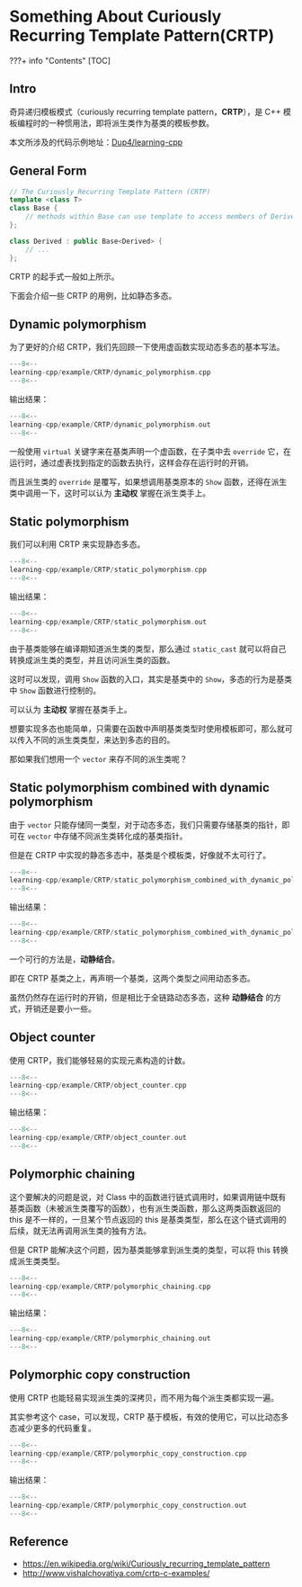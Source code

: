 # Something About Curiously Recurring Template Pattern(CRTP)

???+ info "Contents"
    [TOC]

## Intro

奇异递归模板模式（curiously recurring template pattern，**CRTP**），是 C++ 模板编程时的一种惯用法，即将派生类作为基类的模板参数。

本文所涉及的代码示例地址：[Dup4/learning-cpp](https://github.com/Dup4/learning-cpp/tree/main/example/CRTP)

## General Form

```cpp
// The Curiously Recurring Template Pattern (CRTP)
template <class T>
class Base {
    // methods within Base can use template to access members of Derived
};

class Derived : public Base<Derived> {
    // ...
};
```

CRTP 的起手式一般如上所示。

下面会介绍一些 CRTP 的用例，比如静态多态。

## Dynamic polymorphism

为了更好的介绍 CRTP，我们先回顾一下使用虚函数实现动态多态的基本写法。

```cpp
---8<--
learning-cpp/example/CRTP/dynamic_polymorphism.cpp
---8<--
```

输出结果：

```cpp
---8<--
learning-cpp/example/CRTP/dynamic_polymorphism.out
---8<--
```

一般使用 `virtual` 关键字来在基类声明一个虚函数，在子类中去 `override` 它，在运行时，通过虚表找到指定的函数去执行，这样会存在运行时的开销。

而且派生类的 `override` 是覆写，如果想调用基类原本的 `Show` 函数，还得在派生类中调用一下，这时可以认为 **主动权** 掌握在派生类手上。

## Static polymorphism

我们可以利用 CRTP 来实现静态多态。

```cpp
---8<--
learning-cpp/example/CRTP/static_polymorphism.cpp
---8<--
```

输出结果：

```cpp
---8<--
learning-cpp/example/CRTP/static_polymorphism.out
---8<--
```

由于基类能够在编译期知道派生类的类型，那么通过 `static_cast` 就可以将自己转换成派生类的类型，并且访问派生类的函数。

这时可以发现，调用 `Show` 函数的入口，其实是基类中的 `Show`，多态的行为是基类中 `Show` 函数进行控制的。

可以认为 **主动权** 掌握在基类手上。

想要实现多态也能简单，只需要在函数中声明基类类型时使用模板即可，那么就可以传入不同的派生类类型，来达到多态的目的。

那如果我们想用一个 `vector` 来存不同的派生类呢？

## Static polymorphism combined with dynamic polymorphism

由于 `vector` 只能存储同一类型，对于动态多态，我们只需要存储基类的指针，即可在 `vector` 中存储不同派生类转化成的基类指针。

但是在 CRTP 中实现的静态多态中，基类是个模板类，好像就不太可行了。

```cpp
---8<--
learning-cpp/example/CRTP/static_polymorphism_combined_with_dynamic_polymorphism.cpp
---8<--
```

输出结果：

```cpp
---8<--
learning-cpp/example/CRTP/static_polymorphism_combined_with_dynamic_polymorphism.out
---8<--
```

一个可行的方法是，**动静结合**。

即在 CRTP 基类之上，再声明一个基类，这两个类型之间用动态多态。

虽然仍然存在运行时的开销，但是相比于全链路动态多态，这种 **动静结合** 的方式，开销还是要小一些。

## Object counter

使用 CRTP，我们能够轻易的实现元素构造的计数。

```cpp
---8<--
learning-cpp/example/CRTP/object_counter.cpp
---8<--
```

输出结果：

```cpp
---8<--
learning-cpp/example/CRTP/object_counter.out
---8<--
```

## Polymorphic chaining

这个要解决的问题是说，对 Class 中的函数进行链式调用时，如果调用链中既有基类函数（未被派生类覆写的函数），也有派生类函数，那么这两类函数返回的 this 是不一样的，一旦某个节点返回的 this 是基类类型，那么在这个链式调用的后续，就无法再调用派生类的独有方法。

但是 CRTP 能解决这个问题，因为基类能够拿到派生类的类型，可以将 this 转换成派生类类型。

```cpp
---8<--
learning-cpp/example/CRTP/polymorphic_chaining.cpp
---8<--
```

输出结果：

```cpp
---8<--
learning-cpp/example/CRTP/polymorphic_chaining.out
---8<--
```

## Polymorphic copy construction

使用 CRTP 也能轻易实现派生类的深拷贝，而不用为每个派生类都实现一遍。

其实参考这个 case，可以发现，CRTP 基于模板，有效的使用它，可以比动态多态减少更多的代码重复。

```cpp
---8<--
learning-cpp/example/CRTP/polymorphic_copy_construction.cpp
---8<--
```

输出结果：

```cpp
---8<--
learning-cpp/example/CRTP/polymorphic_copy_construction.out
---8<--
```

## Reference

* https://en.wikipedia.org/wiki/Curiously_recurring_template_pattern
* http://www.vishalchovatiya.com/crtp-c-examples/
